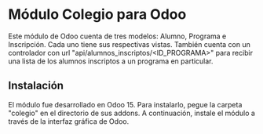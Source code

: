 # Módulo Colegio para Odoo
Este módulo de Odoo cuenta de tres modelos: Alumno, Programa e Inscripción. Cada uno tiene sus respectivas vistas. 
También cuenta con un controlador con url "api/alumnos_inscriptos/<ID_PROGRAMA>" para recibir una lista de los alumnos inscriptos a un programa en particular.

## Instalación
El módulo fue desarrollado en Odoo 15. Para instalarlo, pegue la carpeta "colegio" en el directorio de sus addons. A continuación, instale el módulo a través de la interfaz gráfica de Odoo.
